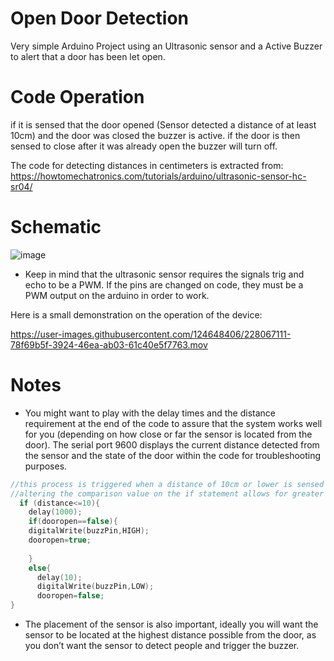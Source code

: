 # Open Door Detection
Very simple Arduino Project using an Ultrasonic sensor and a Active Buzzer to alert that a door has been let open.


# Code Operation
if it is sensed that the door opened 
(Sensor detected a distance of at least 10cm) and the door was closed the buzzer is active.
if the door is then sensed to close after it was already open the buzzer will turn off.

The code for detecting distances in centimeters is extracted from: 
https://howtomechatronics.com/tutorials/arduino/ultrasonic-sensor-hc-sr04/

# Schematic

![image](https://user-images.githubusercontent.com/124648406/228062538-1541d05d-a008-4bc8-bff5-b82ede0b17e4.png)

* Keep in mind that the ultrasonic sensor requires the signals trig and echo to be a PWM. If the pins are changed on code, they must be a PWM output on the arduino in order to work.



Here is a small demonstration on the operation of the device:

https://user-images.githubusercontent.com/124648406/228067111-78f69b5f-3924-46ea-ab03-61c40e5f7763.mov



# Notes
* You might want to play with the delay times and the distance requirement at the end of the code to assure that the system works well for you (depending on how close
or far the sensor is located from the door). The serial port 9600 displays the current distance detected from the sensor and the state of the door within the code for troubleshooting purposes.
````C++
//this process is triggered when a distance of 10cm or lower is sensed
//altering the comparison value on the if statement allows for greater or lower sensitivity.
  if (distance<=10){
    delay(1000);
    if(dooropen==false){
    digitalWrite(buzzPin,HIGH);
    dooropen=true;
    
    }
    else{
      delay(10);
      digitalWrite(buzzPin,LOW);
      dooropen=false;      
}

````

* The placement of the sensor is also important, ideally you will want the sensor to be located at the highest distance possible from the door, as you don’t want the sensor to detect people and trigger the buzzer. 



